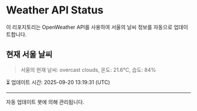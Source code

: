 
# Weather API Status

이 리포지토리는 OpenWeather API를 사용하여 서울의 날씨 정보를 자동으로 업데이트합니다.

## 현재 서울 날씨
> 서울의 현재 날씨: overcast clouds, 온도: 21.6°C, 습도: 84%

⏳ 업데이트 시간: 2025-09-20 13:19:31 (UTC)

---
자동 업데이트 봇에 의해 관리됩니다.
